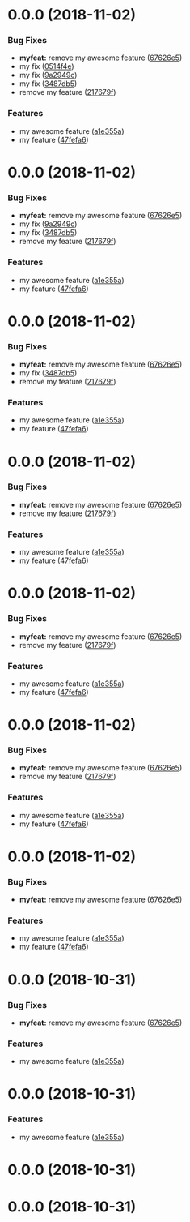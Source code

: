 <a name="0.0.0"></a>
# 0.0.0 (2018-11-02)


### Bug Fixes

* **myfeat:** remove my awesome feature ([67626e5](https://github.com/jleveugle/manager-test/commit/67626e5))
* my fix ([0514f4e](https://github.com/jleveugle/manager-test/commit/0514f4e))
* my fix ([9a2949c](https://github.com/jleveugle/manager-test/commit/9a2949c))
* my fix ([3487db5](https://github.com/jleveugle/manager-test/commit/3487db5))
* remove my feature ([217679f](https://github.com/jleveugle/manager-test/commit/217679f))


### Features

* my awesome feature ([a1e355a](https://github.com/jleveugle/manager-test/commit/a1e355a))
* my feature ([47fefa6](https://github.com/jleveugle/manager-test/commit/47fefa6))



<a name="0.0.0"></a>
# 0.0.0 (2018-11-02)


### Bug Fixes

* **myfeat:** remove my awesome feature ([67626e5](https://github.com/jleveugle/manager-test/commit/67626e5))
* my fix ([9a2949c](https://github.com/jleveugle/manager-test/commit/9a2949c))
* my fix ([3487db5](https://github.com/jleveugle/manager-test/commit/3487db5))
* remove my feature ([217679f](https://github.com/jleveugle/manager-test/commit/217679f))


### Features

* my awesome feature ([a1e355a](https://github.com/jleveugle/manager-test/commit/a1e355a))
* my feature ([47fefa6](https://github.com/jleveugle/manager-test/commit/47fefa6))



<a name="0.0.0"></a>
# 0.0.0 (2018-11-02)


### Bug Fixes

* **myfeat:** remove my awesome feature ([67626e5](https://github.com/jleveugle/manager-test/commit/67626e5))
* my fix ([3487db5](https://github.com/jleveugle/manager-test/commit/3487db5))
* remove my feature ([217679f](https://github.com/jleveugle/manager-test/commit/217679f))


### Features

* my awesome feature ([a1e355a](https://github.com/jleveugle/manager-test/commit/a1e355a))
* my feature ([47fefa6](https://github.com/jleveugle/manager-test/commit/47fefa6))



<a name="0.0.0"></a>
# 0.0.0 (2018-11-02)


### Bug Fixes

* **myfeat:** remove my awesome feature ([67626e5](https://github.com/jleveugle/manager-test/commit/67626e5))
* remove my feature ([217679f](https://github.com/jleveugle/manager-test/commit/217679f))


### Features

* my awesome feature ([a1e355a](https://github.com/jleveugle/manager-test/commit/a1e355a))
* my feature ([47fefa6](https://github.com/jleveugle/manager-test/commit/47fefa6))



<a name="0.0.0"></a>
# 0.0.0 (2018-11-02)


### Bug Fixes

* **myfeat:** remove my awesome feature ([67626e5](https://github.com/jleveugle/manager-test/commit/67626e5))
* remove my feature ([217679f](https://github.com/jleveugle/manager-test/commit/217679f))


### Features

* my awesome feature ([a1e355a](https://github.com/jleveugle/manager-test/commit/a1e355a))
* my feature ([47fefa6](https://github.com/jleveugle/manager-test/commit/47fefa6))



<a name="0.0.0"></a>
# 0.0.0 (2018-11-02)


### Bug Fixes

* **myfeat:** remove my awesome feature ([67626e5](https://github.com/jleveugle/manager-test/commit/67626e5))
* remove my feature ([217679f](https://github.com/jleveugle/manager-test/commit/217679f))


### Features

* my awesome feature ([a1e355a](https://github.com/jleveugle/manager-test/commit/a1e355a))
* my feature ([47fefa6](https://github.com/jleveugle/manager-test/commit/47fefa6))



<a name="0.0.0"></a>
# 0.0.0 (2018-11-02)


### Bug Fixes

* **myfeat:** remove my awesome feature ([67626e5](https://github.com/jleveugle/manager-test/commit/67626e5))


### Features

* my awesome feature ([a1e355a](https://github.com/jleveugle/manager-test/commit/a1e355a))
* my feature ([47fefa6](https://github.com/jleveugle/manager-test/commit/47fefa6))



<a name="0.0.0"></a>
# 0.0.0 (2018-10-31)


### Bug Fixes

* **myfeat:** remove my awesome feature ([67626e5](https://github.com/jleveugle/manager-test/commit/67626e5))


### Features

* my awesome feature ([a1e355a](https://github.com/jleveugle/manager-test/commit/a1e355a))



<a name="0.0.0"></a>
# 0.0.0 (2018-10-31)


### Features

* my awesome feature ([a1e355a](https://github.com/jleveugle/manager-test/commit/a1e355a))



<a name="0.0.0"></a>
# 0.0.0 (2018-10-31)



<a name="0.0.0"></a>
# 0.0.0 (2018-10-31)



